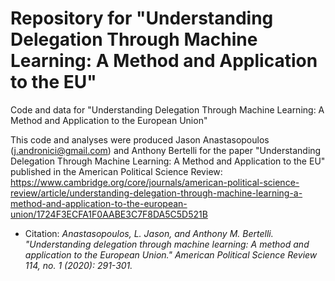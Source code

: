 # Repository for "Understanding Delegation Through Machine Learning: A Method and Application to the EU"
Code and data for "Understanding Delegation Through Machine Learning: A Method and Application to the European Union"

This code and analyses were produced Jason Anastasopoulos (j.andronici@gmail.com) and Anthony Bertelli for the paper "Understanding Delegation Through Machine Learning: A Method and Application to the EU" published in the American Political Science Review:    https://www.cambridge.org/core/journals/american-political-science-review/article/understanding-delegation-through-machine-learning-a-method-and-application-to-the-european-union/1724F3ECFA1F0AABE3C7F8DA5C5D521B 

- Citation: *Anastasopoulos, L. Jason, and Anthony M. Bertelli. "Understanding delegation through machine learning: A method and application to the European Union." American Political Science Review 114, no. 1 (2020): 291-301.*
